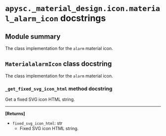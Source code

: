 # `apysc._material_design.icon.material_alarm_icon` docstrings

## Module summary

The class implementation for the `alarm` material icon.

## `MaterialalarmIcon` class docstring

The class implementation for the `alarm` material icon.

### `_get_fixed_svg_icon_html` method docstring

Get a fixed SVG icon HTML string.<hr>

**[Returns]**

- `fixed_svg_icon_html`: str
  - Fixed SVG icon HTML string.